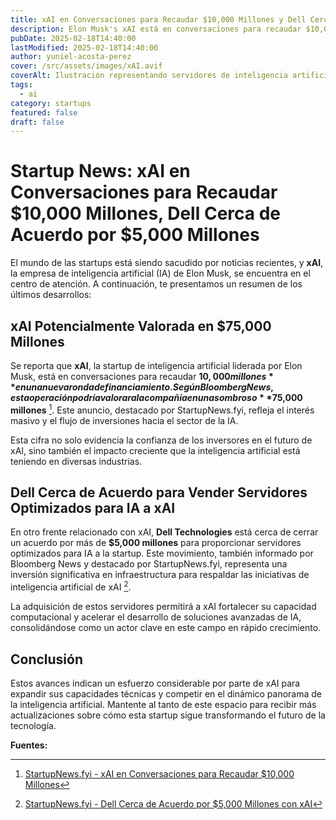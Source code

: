 ```yaml
---
title: xAI en Conversaciones para Recaudar $10,000 Millones y Dell Cerca de Acuerdo por $5,000 Millones en Servidores AI
description: Elon Musk's xAI está en conversaciones para recaudar $10,000 millones, lo que podría valorar a la empresa en $75,000 millones. Además, Dell Technologies está cerca de cerrar un acuerdo por más de $5,000 millones para proporcionar servidores optimizados para IA.
pubDate: 2025-02-18T14:40:00
lastModified: 2025-02-18T14:40:00
author: yuniel-acosta-perez
cover: /src/assets/images/xAI.avif
coverAlt: Ilustración representando servidores de inteligencia artificial y el logo de xAI.
tags:
  - ai
category: startups
featured: false
draft: false
---
```

# Startup News: xAI en Conversaciones para Recaudar $10,000 Millones, Dell Cerca de Acuerdo por $5,000 Millones

El mundo de las startups está siendo sacudido por noticias recientes, y **xAI**, la empresa de inteligencia artificial (IA) de Elon Musk, se encuentra en el centro de atención. A continuación, te presentamos un resumen de los últimos desarrollos:

## xAI Potencialmente Valorada en $75,000 Millones

Se reporta que **xAI**, la startup de inteligencia artificial liderada por Elon Musk, está en conversaciones para recaudar **$10,000 millones** en una nueva ronda de financiamiento. Según Bloomberg News, esta operación podría valorar a la compañía en un asombroso **$75,000 millones** [^1]. Este anuncio, destacado por StartupNews.fyi, refleja el interés masivo y el flujo de inversiones hacia el sector de la IA.

Esta cifra no solo evidencia la confianza de los inversores en el futuro de xAI, sino también el impacto creciente que la inteligencia artificial está teniendo en diversas industrias.

## Dell Cerca de Acuerdo para Vender Servidores Optimizados para IA a xAI

En otro frente relacionado con xAI, **Dell Technologies** está cerca de cerrar un acuerdo por más de **$5,000 millones** para proporcionar servidores optimizados para IA a la startup. Este movimiento, también informado por Bloomberg News y destacado por StartupNews.fyi, representa una inversión significativa en infraestructura para respaldar las iniciativas de inteligencia artificial de xAI [^2].

La adquisición de estos servidores permitirá a xAI fortalecer su capacidad computacional y acelerar el desarrollo de soluciones avanzadas de IA, consolidándose como un actor clave en este campo en rápido crecimiento.

## Conclusión

Estos avances indican un esfuerzo considerable por parte de xAI para expandir sus capacidades técnicas y competir en el dinámico panorama de la inteligencia artificial. Mantente al tanto de este espacio para recibir más actualizaciones sobre cómo esta startup sigue transformando el futuro de la tecnología.

**Fuentes:**

  [^1]: [StartupNews.fyi - xAI en Conversaciones para Recaudar $10,000 Millones](https://startupnews.fyi/2025/02/16/elon-musks-xai-in-talks-to-raise-10-billion-at-75-billion-valuation/)
  [^2]: [StartupNews.fyi - Dell Cerca de Acuerdo por $5,000 Millones con xAI](https://startupnews.fyi/2025/02/15/dell-nears-deal-to-sell-5-billion-in-ai-servers-to-xai/)

